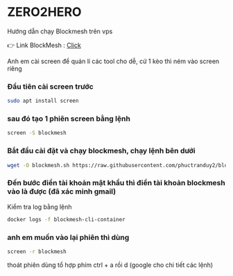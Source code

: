 # ZERO2HERO


Hướng dẫn chạy Blockmesh trên vps

👉 Link BlockMesh : [Click](https://app.blockmesh.xyz/register?invite_code=f516e268-9595-4ca6-ad15-30ba652a890d)

Anh em cài screen để quản lí các tool cho dễ, cứ 1 kèo thì ném vào screen riêng

### Đầu tiên cài screen trước
```bash
sudo apt install screen
```
### sau đó tạo 1 phiên screen bằng lệnh
```bash
screen -S blockmesh
```
### Bắt đầu cài đặt và chạy blockmesh, chạy lệnh bên dưới
```bash
wget -O blockmesh.sh https://raw.githubusercontent.com/phuctranduy2/blockmesh/refs/heads/main/blockmesh.sh && chmod +x blockmesh.sh && ./blockmesh.sh
```
### Đến bước điền tài khoản mật khẩu thì điền tài khoản blockmesh vào là được (đã xác minh gmail)

Kiểm tra log bằng lệnh
```bash
docker logs -f blockmesh-cli-container
```
### anh em muốn vào lại phiên thì dùng
```bash
screen -r blockmesh
```
thoát phiên dùng tổ hợp phím ctrl + a rồi d (google cho chi tiết các lệnh)
